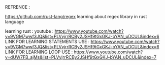REFRENCE :

https://github.com/rust-lang/regex 
learning about regex library in rust language

learning rust :
youtube :
https://www.youtube.com/watch?v=9VGM7wwf3JQ&list=PLVvjrrRCBy2JSHf9tGxGKJ-bYAN_uDCUL&index=6
LINK FOR LEARNING STATEMENTS USE :
https://www.youtube.com/watch?v=9VGM7wwf3JQ&list=PLVvjrrRCBy2JSHf9tGxGKJ-bYAN_uDCUL&index=6
LINK FOR LEARNING LOOP USE : 
https://www.youtube.com/watch?v=dUW7FB_ajMs&list=PLVvjrrRCBy2JSHf9tGxGKJ-bYAN_uDCUL&index=7

